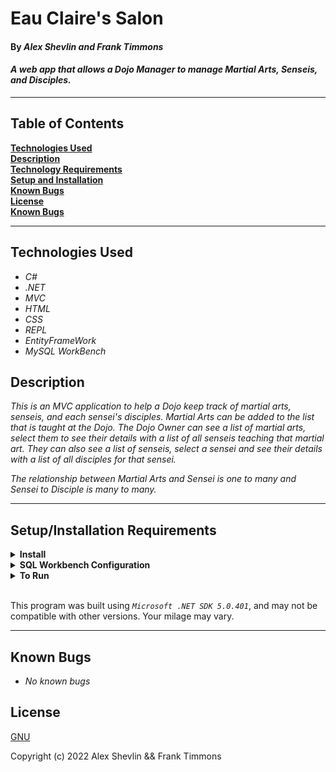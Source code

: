 # Eau Claire's Salon

#### By _**Alex Shevlin and Frank Timmons**_ 

#### _A web app that allows a Dojo Manager to manage Martial Arts, Senseis, and Disciples._  

---

## Table of Contents

**[Technologies Used](#technologies-used)  
[Description](#description)  
[Technology Requirements](#technology-requirements)  
[Setup and Installation](#setupinstallation-requirements)  
[Known Bugs](#known-bugs)  
[License](#license)  
[Known Bugs](#known-bugs)**

---

## Technologies Used

* _C#_
* _.NET_
* _MVC_
* _HTML_
* _CSS_
* _REPL_
* _EntityFrameWork_
* _MySQL WorkBench_

## Description

_This is an MVC application to help a Dojo keep track of martial arts, senseis, and each sensei's disciples. Martial Arts can be added to the list that is taught at the Dojo. The Dojo Owner can see a list of martial arts, select them to see their details with a list of all senseis teaching that martial art. They can also see a list of senseis, select a sensei and see their details with a list of all disciples for that sensei._

_The relationship between Martial Arts and Sensei is one to many and Sensei to Disciple is many to many._

---
## Setup/Installation Requirements

<details>
<summary><strong>Install</strong></summary>
<ol>
<li>Install <a href="https://git-scm.com/download/">Git </a>and follow setup wizard
<li><a href="https://dotnet.microsoft.com/en-us/download/dotnet/5.0">Microsoft .NET SDK 5.0</a> and follow setup wizard
<li><a href="https://dev.mysql.com/downloads/workbench/">MySQL</a>, follow setup wizard, and create a localhost server on port 3306
<li>Clone this project and place files in a folder named `Dojo.Solution`
    <pre>Dojo.Solution
    └── Dojo</pre>
</ol>
</details>

<details>
<summary><strong>SQL Workbench Configuration</strong></summary>
<ol>
<li>Create an appsettings.json file in the "Dojo" directory of the project*  
   <pre>Dojo.Solution
   └── Dojo
    └── appsettings.json</pre>
<li> Insert the following code** : <br>

<pre>{
  "ConnectionStrings": {
    "DefaultConnection": "Server=localhost;Port=3306;database=dojo;uid=root;pwd=[YOUR-PASSWORD-HERE];"
  }
}</pre>
<small>*note: you must include your password in the code block section labeled "YOUR-PASSWORD-HERE".</small><br>
<small>**note: if you plan to push this cloned project to a public-facing repository, remember to add the appsettings.json file to your .gitignore before doing so.</small>

<li>Once "appsettings.json" file has been created, open your git terminal.
<br><br>
How to Import a Database:
<ol> 
<li>In the Dojo.Solutions/Dojo folder run
  <li><strong>$ dotnet ef migrations add restoreDatabase</strong> in the console
  <li><strong>$ dotnet ef database update</strong> in the console
  <li>Open SQL Workbench.
  <li>Navigate to "dojo" schema.
  <li>Click the drop down, select "Tables" drop down.
  <li>Verify the tables, you should see <strong>disciple</strong>, <strong>disciplesensei</strong>, <strong>martialart</strong>, &<strong> sensei</strong>.
</details>

<details>
<summary><strong>To Run</strong></summary>
Navigate to  
   <pre>Dojo.Solution
   └── <strong>Dojo</strong></pre>
<ol>
  <li>Run <strong>$ dotnet restore</strong> in the console
  <li>Run <strong>$ dotnet run</strong> in the console
</details>
<br>

This program was built using *`Microsoft .NET SDK 5.0.401`*, and may not be compatible with other versions. Your milage may vary.

---
## Known Bugs

* _No known bugs_

## License

[GNU](/LICENSE-GNU)

Copyright (c) 2022 Alex Shevlin && Frank Timmons